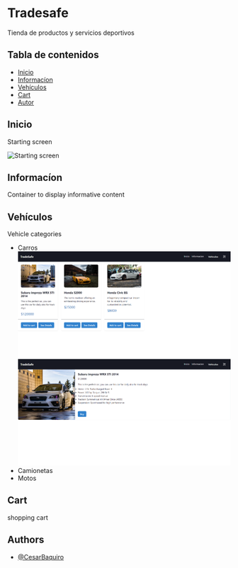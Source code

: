 # Tradesafe

Tienda de productos y servicios deportivos

## Tabla de contenidos

-   [Inicio](#Inicio)
-   [Informacíon](#Informacíon)
-   [Vehículos](#Vehículos)
-   [Cart](#Cart)
-   [Autor](#Authors)

## Inicio

Starting screen

![Starting screen](./src/assets/md/InicioPreview.png)

## Informacíon

Container to display informative content

## Vehículos

Vehicle categories

-   Carros
    ![Cars desktop](./src/assets/md/carsPreview.png)
    ![Cars details desktop](./src/assets/md/carDetailsPreview.png)
-   Camionetas
-   Motos

## Cart

shopping cart

## Authors

-   [@CesarBaquiro](https://github.com/CesarBaquiro?tab=repositories)
